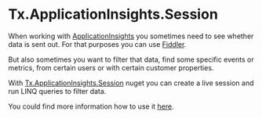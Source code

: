 # Tx.ApplicationInsights.Session

When working with [ApplicationInsights](http://azure.microsoft.com/en-us/services/application-insights/) you sometimes need to see whether data is sent out. For that purposes you can use [Fiddler](http://www.telerik.com/fiddler).

But also sometimes you want to filter that data, find some specific events or metrics, from certain users or with certain customer properties.

With [Tx.ApplicationInsights.Session](https://www.nuget.org/packages/Tx.ApplicationInsights.Session/) nuget you can create a live session and run LINQ queries to filter data.

You could find more information how to use it  [here](http://tuatan.github.io/blog/2015/04/14/linq-to-applicationinsights-live-sessions/).
